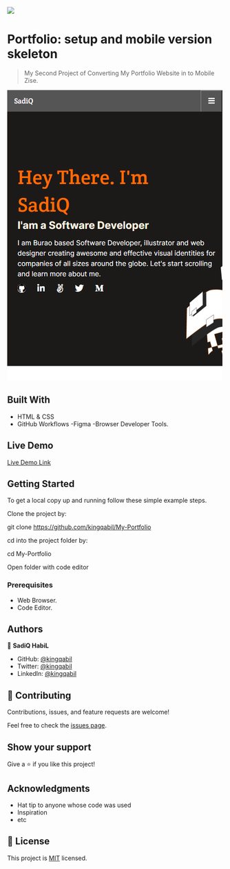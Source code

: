 ![](https://img.shields.io/badge/Microverse-blueviolet)

# Portfolio: setup and mobile version skeleton
> My Second Project of Converting My Portfolio Website in to Mobile Zise.

![screenshot](./Mobile.png)

## Built With

- HTML & CSS
- GitHub Workflows
-Figma
-Browser Developer Tools.

## Live Demo

[Live Demo Link](https://kingqabil.github.io/My-Portfolio/)


## Getting Started

To get a local copy up and running follow these simple example steps.

Clone the project by:

git clone https://github.com/kingqabil/My-Portfolio

cd into the project folder by:

cd My-Portfolio

Open folder with code editor


### Prerequisites

- Web Browser.
- Code Editor.


## Authors

👤 **SadiQ HabiL**

- GitHub: [@kingqabil](https://github.com/kingqabil)
- Twitter: [@kingqabil](https://twitter.com/kingqabil)
- LinkedIn: [@kingqabil](https://linkedin.com/in/kingqabil)

## 🤝 Contributing

Contributions, issues, and feature requests are welcome!

Feel free to check the [issues page](../../issues/).

## Show your support

Give a ⭐️ if you like this project!

## Acknowledgments

- Hat tip to anyone whose code was used
- Inspiration
- etc

## 📝 License

This project is [MIT](./MIT.md) licensed.
